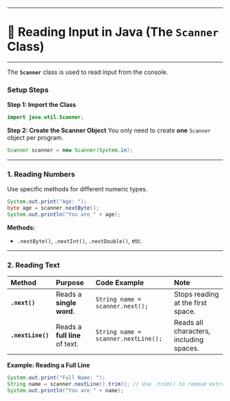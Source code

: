 
---

# 📝 Reading Input in Java (The `Scanner` Class)

---

The **`Scanner`** class is used to read input from the console.

### Setup Steps

**Step 1: Import the Class**

```java
import java.util.Scanner;
```

**Step 2: Create the Scanner Object**
You only need to create **one** `Scanner` object per program.

```java
Scanner scanner = new Scanner(System.in);
```

-----

### 1\. Reading Numbers

Use specific methods for different numeric types.

```java
System.out.print("Age: ");
byte age = scanner.nextByte();
System.out.println("You are " + age);
```

**Methods:**

  * `.nextByte()`, `.nextInt()`, `.nextDouble()`, etc.

-----

### 2\. Reading Text

| Method | Purpose | Code Example | Note |
| :--- | :--- | :--- | :--- |
| **`.next()`** | Reads a **single word**. | `String name = scanner.next();` | Stops reading at the first space. |
| **`.nextLine()`** | Reads a **full line** of text. | `String name = scanner.nextLine();` | Reads all characters, including spaces. |

**Example: Reading a Full Line**

```java
System.out.print("Full Name: ");
String name = scanner.nextLine().trim(); // Use .trim() to remove extra spaces
System.out.println("You are " + name);
```